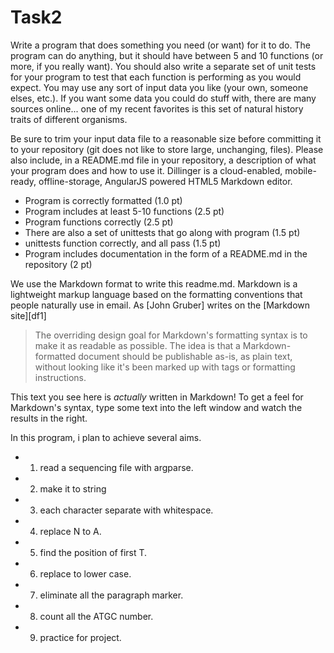 # Task2

Write a program that does something you need (or want) for it to do. The program can do anything, but it should have between 5 and 10 functions (or more, if you really want). You should also write a separate set of unit tests for your program to test that each function is performing as you would expect. You may use any sort of input data you like (your own, someone elses, etc.). If you want some data you could do stuff with, there are many sources online... one of my recent favorites is this set of natural history traits of different organisms.

Be sure to trim your input data file to a reasonable size before committing it to your repository (git does not like to store large, unchanging, files). Please also include, in a README.md file in your repository, a description of what your program does and how to use it.
Dillinger is a cloud-enabled, mobile-ready, offline-storage, AngularJS powered HTML5 Markdown editor.

  - Program is correctly formatted (1.0 pt)
  - Program includes at least 5-10 functions (2.5 pt)
  - Program functions correctly (2.5 pt)
  - There are also a set of unittests that go along with program (1.5 pt)
  - unittests function correctly, and all pass (1.5 pt)
  - Program includes documentation in the form of a README.md in the repository (2 pt)

We use the Markdown format to write this readme.md. Markdown is a lightweight markup language based on the formatting conventions that people naturally use in email.  As [John Gruber] writes on the [Markdown site][df1]

> The overriding design goal for Markdown's
> formatting syntax is to make it as readable
> as possible. The idea is that a
> Markdown-formatted document should be
> publishable as-is, as plain text, without
> looking like it's been marked up with tags
> or formatting instructions.

This text you see here is *actually* written in Markdown! To get a feel for Markdown's syntax, type some text into the left window and watch the results in the right.


In this program, i plan to achieve several aims.
 - 1. read a sequencing file with argparse. 
 - 2. make it to string
 - 3. each character separate with whitespace.
 - 4. replace N to A.
 - 5. find the position of first T.
 - 6. replace to lower case.
 - 7. eliminate all the paragraph marker.
 - 8. count all the ATGC number.
 - 9. practice for project.


